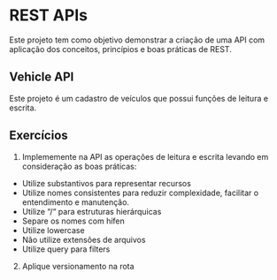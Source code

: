 # REST APIs

Este projeto tem como objetivo demonstrar a criação de uma API com aplicação dos conceitos, princípios e boas práticas de REST.

## Vehicle API
Este projeto é um cadastro de veículos que possui funções de leitura e escrita.

## Exercícios

1. Implememente na API as operações de leitura e escrita levando em consideração as boas práticas:
- Utilize substantivos para representar recursos
- Utilize nomes consistentes para reduzir complexidade, facilitar o entendimento e manutenção.
- Utilize “/“ para estruturas hierárquicas
- Separe os nomes com hífen
- Utilize lowercase
- Não utilize extensões de arquivos
- Utilize query para filters
2. Aplique versionamento na rota

